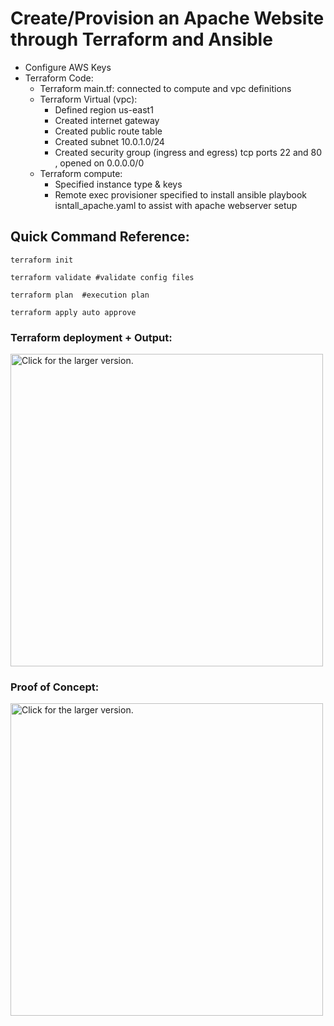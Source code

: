 # Create/Provision an Apache Website through Terraform and Ansible

+ Configure AWS Keys
+ Terraform Code:
    + Terraform main.tf: connected to compute and vpc definitions 
    + Terraform Virtual (vpc): 
        + Defined region us-east1
        + Created internet gateway 
        + Created public route table
        + Created subnet 10.0.1.0/24
        + Created security group (ingress and egress) tcp ports 22 and 80 , opened on 0.0.0.0/0
    + Terraform compute:
        + Specified instance type & keys
        + Remote exec provisioner specified to install ansible     playbook isntall_apache.yaml to assist with apache webserver setup



## Quick Command Reference:
```
terraform init

terraform validate #validate config files

terraform plan  #execution plan 

terraform apply auto approve

```

### Terraform deployment + Output:
<a href="https://drive.google.com/uc?export=view&id=1-j_SeBuUq57NZRVyH7HKSzqW9bLNdBtD"><img src="https://drive.google.com/uc?export=view&id=1-j_SeBuUq57NZRVyH7HKSzqW9bLNdBtD" style="width: 500px; max-width: 100%; height: auto" title="Click for the larger version." /></a>



### Proof of Concept:
<a href="https://drive.google.com/uc?export=view&id=1TVQol_i5XVQGsZkhDxU2ZaskcEi758Nn"><img src="https://drive.google.com/uc?export=view&id=1TVQol_i5XVQGsZkhDxU2ZaskcEi758Nn" style="width: 500px; max-width: 100%; height: auto" title="Click for the larger version." /></a>


